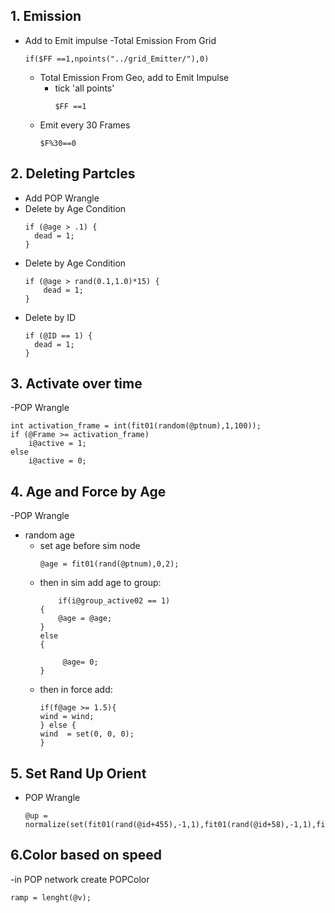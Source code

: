 ## 1. Emission
- Add to Emit impulse
  -Total Emission From Grid
    ```
    if($FF ==1,npoints("../grid_Emitter/"),0)
    ```
  - Total Emission From Geo, add to Emit Impulse
    - tick 'all points'
      ```
      $FF ==1
      ```
  - Emit every 30 Frames
    ```
    $F%30==0
    ```
    

## 2. Deleting Partcles
- Add POP Wrangle
- Delete by Age Condition
  ```
  if (@age > .1) {
    dead = 1;
  }
  ```
- Delete by Age Condition
  ```
  if (@age > rand(0.1,1.0)*15) {
      dead = 1;
  }
  ```
- Delete by ID
  ```
  if (@ID == 1) {
    dead = 1;
  }
  ```
## 3. Activate over time
-POP Wrangle
  ```
  int activation_frame = int(fit01(random(@ptnum),1,100));
  if (@Frame >= activation_frame)
      i@active = 1;
  else
      i@active = 0;
  ```
## 4. Age and Force by Age
-POP Wrangle
- random age
  - set age before sim node
    ```
    @age = fit01(rand(@ptnum),0,2);
    ```
  - then in sim add age to group:
    ```
        if(i@group_active02 == 1)
    {
        @age = @age;
    }    
    else
    {

         @age= 0;
    }
    ```
  - then in force add:
    ```
    if(f@age >= 1.5){
    wind = wind;
    } else {
    wind  = set(0, 0, 0);
    }
    ```
## 5. Set Rand Up Orient
- POP Wrangle
  ```
  @up = normalize(set(fit01(rand(@id+455),-1,1),fit01(rand(@id+58),-1,1),fit01(rand(@id+986),-1,1)));
  ```
## 6.Color based on speed
-in POP network create POPColor
  ```
  ramp = lenght(@v);
  ```
